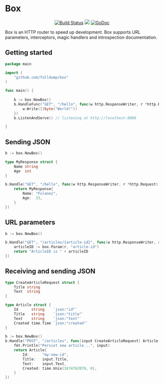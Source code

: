 # Box

<p align="center">
<a href="https://app.travis-ci.com/fulldump/box" rel="nofollow"><img src="https://app.travis-ci.com/fulldump/box.svg?branch=master" alt="Build Status"></a>
<a href="https://goreportcard.com/report/github.com/fulldump/box"><img src="https://goreportcard.com/badge/github.com/fulldump/box"></a>
<a href="https://godoc.org/github.com/fulldump/box"><img src="https://godoc.org/github.com/fulldump/box?status.svg" alt="GoDoc"></a>
</p>



Box is an HTTP router to speed up development. Box supports URL parameters, interceptors, magic handlers
and introspection documentation.

## Getting started

```go
package main

import (
	"github.com/fulldump/box"
)

func main() {
	
	b := box.NewBox()
	b.HandleFunc("GET", "/hello", func(w http.ResponseWriter, r *http.Request) {
		w.Write([]byte("World!"))
	})
	b.ListenAndServe() // listening at http://localhost:8080

}
```

## Sending JSON

```go
b := box.NewBox()

type MyResponse struct {
	Name string
	Age  int
}

b.Handle("GET", "/hello", func(w http.ResponseWriter, r *http.Request) MyResponse {
    return MyResponse{
        Name: "Fulanez",
        Age:  33,
    }
})
```

## URL parameters

```go
b := box.NewBox()

b.Handle("GET", "/articles/{article-id}", func(w http.ResponseWriter, r *http.Request) string {
    articleID := box.Param(r, "article-id")
    return "ArticleID is " + articleID
})
```

## Receiving and sending JSON

```go
type CreateArticleRequest struct {
	Title string
	Text  string
}

type Article struct {
	Id      string    `json:"id"`
	Title   string    `json:"title"`
	Text    string    `json:"text"`
	Created time.Time `json:"created"`
}

b := box.NewBox()
b.Handle("POST", "/articles", func(input CreateArticleRequest) Article {
    fmt.Println("Persist new article...", input)
    return Article{
        Id:      "my-new-id",
        Title:   input.Title,
        Text:    input.Text,
        Created: time.Unix(1674762079, 0),
    }
})
```

